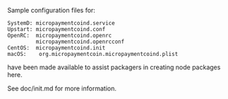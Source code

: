 Sample configuration files for:
```
SystemD: micropaymentcoind.service
Upstart: micropaymentcoind.conf
OpenRC:  micropaymentcoind.openrc
         micropaymentcoind.openrcconf
CentOS:  micropaymentcoind.init
macOS:    org.micropaymentcoin.micropaymentcoind.plist
```
have been made available to assist packagers in creating node packages here.

See doc/init.md for more information.
